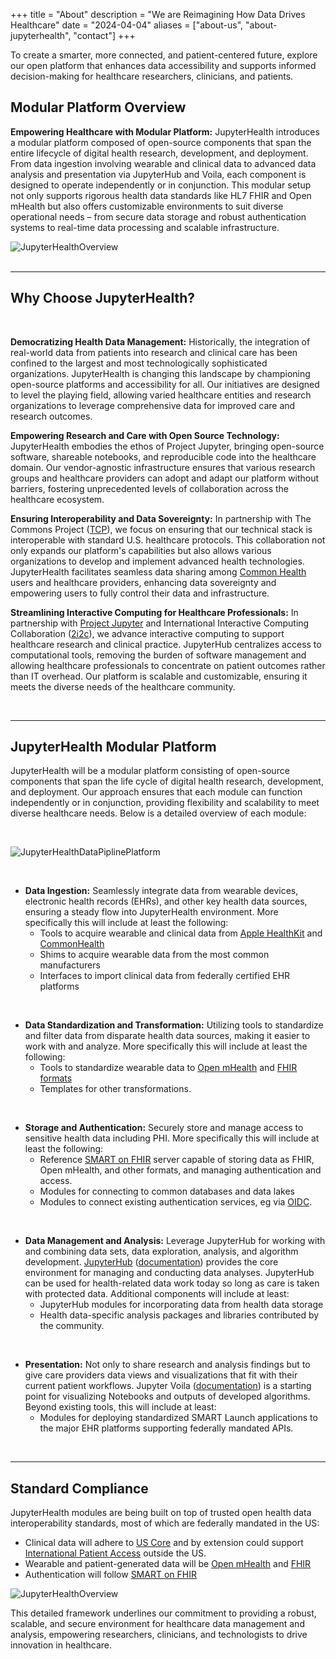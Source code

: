 +++
title = "About"
description = "We are Reimagining How Data Drives Healthcare"
date = "2024-04-04"
aliases = ["about-us", "about-jupyterhealth", "contact"]
+++

<!-- <p style="text-align: center; font-weight: 500; font-size: 36px">We Are Reimagining How Data Drives Healthcare.</p>  -->


To create a smarter, more connected, and patient-centered future, explore our open platform that enhances data accessibility and supports informed decision-making for healthcare researchers, clinicians, and patients.

<!-- [Go to Modular Section](#modular-platform) -->


## **Modular Platform Overview**
**Empowering Healthcare with Modular Platform:**
JupyterHealth introduces a modular platform composed of open-source components that span the entire lifecycle of digital health research, development, and deployment. From data ingestion involving wearable and clinical data to advanced data analysis and presentation via JupyterHub and Voila, each component is designed to operate independently or in conjunction. This modular setup not only supports rigorous health data standards like HL7 FHIR and Open mHealth but also offers customizable environments to suit diverse operational needs – from secure data storage and robust authentication systems to real-time data processing and scalable infrastructure.  

![JupyterHealthOverview](/images/JupyterHealthDiagram100.png)
<br>
<br>

---

## **Why Choose JupyterHealth?**
<br>

**Democratizing Health Data Management:** Historically, the integration of real-world data from patients into research and clinical care has been confined to the largest and most technologically sophisticated organizations. JupyterHealth is changing this landscape by championing open-source platforms and accessibility for all. Our initiatives are designed to level the playing field, allowing varied healthcare entities and research organizations to leverage comprehensive data for improved care and research outcomes.

**Empowering Research and Care with Open Source Technology:** JupyterHealth embodies the ethos of Project Jupyter, bringing open-source software, shareable notebooks, and reproducible code into the healthcare domain. Our vendor-agnostic infrastructure ensures that various research groups and healthcare providers can adopt and adapt our platform without barriers, fostering unprecedented levels of collaboration across the healthcare ecosystem.

**Ensuring Interoperability and Data Sovereignty:**
In partnership with The Commons Project ([TCP](https://www.thecommonsproject.org/)), we focus on ensuring that our technical stack is interoperable with standard U.S. healthcare protocols. This collaboration not only expands our platform's capabilities but also allows various organizations to develop and implement advanced health technologies. JupyterHealth facilitates seamless data sharing among [Common Health](https://www.commonhealth.org/) users and healthcare providers, enhancing data sovereignty and empowering users to fully control their data and infrastructure.

**Streamlining Interactive Computing for Healthcare Professionals:**
In partnership with [Project Jupyter](https://jupyter.org/) and International Interactive Computing Collaboration ([2i2c](https://2i2c.org/)), we advance interactive computing to support healthcare research and clinical practice. JupyterHub centralizes access to computational tools, removing the burden of software management and allowing healthcare professionals to concentrate on patient outcomes rather than IT overhead. Our platform is scalable and customizable, ensuring it meets the diverse needs of the healthcare community.

<br>

---
<h2 id="modular-platform"></h2>

## **JupyterHealth Modular Platform**
JupyterHealth will be a modular platform consisting of open-source components that span the life cycle of digital health research, development, and deployment. Our approach ensures that each module can function independently or in conjunction, providing flexibility and scalability to meet diverse healthcare needs.  Below is a detailed overview of each module:

<br>

![JupyterHealthDataPiplinePlatform](/images/JupyterHealthDataPlatform100.png)

<br>

* **Data Ingestion:** Seamlessly integrate data from wearable devices, electronic health records (EHRs), and other key health data sources, ensuring a steady flow into JupyterHealth environment. More specifically this will include at least the following:
	* Tools to acquire wearable and clinical data from [Apple HealthKit](https://developer.apple.com/documentation/healthkit) and [CommonHealth](https://www.commonhealth.org/developers)
	* Shims to acquire wearable data from the most common manufacturers
	* Interfaces to import clinical data from federally certified EHR platforms 

<br>

* **Data Standardization and Transformation:** Utilizing tools to standardize and filter data from disparate health data sources, making it easier to work with and analyze. More specifically this will include at least the following: 
	* Tools to standardize wearable data to [Open mHealth](https://www.openmhealth.org/documentation/#/overview/get-started) and [FHIR formats](https://build.fhir.org/ig/HL7/cimi-vital-signs/)
	* Templates for other transformations.

<br>

* **Storage and Authentication:** Securely store and manage access to sensitive health data including PHI. More specifically this will include at least the following:
	* Reference [SMART on FHIR](https://docs.smarthealthit.org) server capable of storing data as FHIR, Open mHealth, and other formats, and managing authentication and access.
	* Modules for connecting to common databases and data lakes
	* Modules to connect existing authentication services, eg via [OIDC](https://openid.net/developers/how-connect-works/).

<br> 

* **Data Management and Analysis:** Leverage JupyterHub for working with and combining data sets, data exploration, analysis, and algorithm development. [JupyterHub](https://jupyter.org/hub) ([documentation](https://jupyterhub.readthedocs.io/en/latest/)) provides the core environment for managing and conducting data analyses. JupyterHub can be used for health-related data work today so long as care is taken with protected data. Additional components will include at least:
	* JupyterHub modules for incorporating data from health data storage
	* Health data-specific analysis packages and libraries contributed by the community.

<br> 

* **Presentation:** Not only to share research and analysis findings but to give care providers data views and visualizations that fit with their current patient workflows. Jupyter Voila ([documentation](https://voila.readthedocs.io/en/stable/)) is a starting point for visualizing Notebooks and outputs of developed algorithms.  Beyond existing tools, this will include at least:
	* Modules for deploying standardized SMART Launch applications to the major EHR platforms supporting federally mandated APIs.

<br>

---

## **Standard Compliance** 

JupyterHealth modules are being built on top of trusted open health data interoperability standards, most of which are federally mandated in the US:
* Clinical data will adhere to [US Core](https://www.hl7.org/fhir/us/core/) and by extension could support [International Patient Access](https://build.fhir.org/ig/HL7/fhir-ipa/) outside the US.
* Wearable and patient-generated data will be [Open mHealth](https://www.openmhealth.org/documentation/#/overview/get-started) and [FHIR](https://build.fhir.org/ig/HL7/cimi-vital-signs/)
* Authentication will follow [SMART on FHIR](https://docs.smarthealthit.org)

![JupyterHealthOverview](/images/JupyterHealthOverview100.png)

This detailed framework underlines our commitment to providing a robust, scalable, and secure environment for healthcare data management and analysis, empowering researchers, clinicians, and technologists to drive innovation in healthcare. 



<!-- ---

## **Implementing JupyterHealth**
For detailed instructions on how to integrate and utilize the JupyterHealth platform within your organization, please visit our [documentation](https://jupyterhealth.github.io/software-documentation/). Our step-by-step guide provides all the necessary information to get you started smoothly and efficiently.


--- 

## **Join Our Community**
Become part of the JupyterHealth community to learn, share, and contribute to the development of our technologies. Engage with us on[GitHub](https://github.com/jupyterhealth) to contribute to the project, find support and collaborate with like-minded professionals across the globe. Your involvement can help shape the future of healthcare technology. -->



